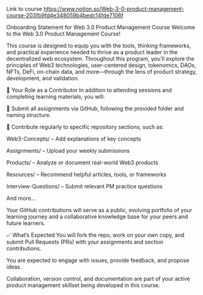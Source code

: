 Link to course
https://www.notion.so/Web-3-0-product-management-course-203fb9fd4e348059b4bedc14fde7106f

Onboarding Statement for Web 3.0 Product Management Course
Welcome to the Web 3.0 Product Management Course!

This course is designed to equip you with the tools, thinking frameworks, and practical experience needed to thrive as a product leader in the decentralized web ecosystem. Throughout this program, you'll explore the principles of Web3 technologies, user-centered design, tokenomics, DAOs, NFTs, DeFi, on-chain data, and more—through the lens of product strategy, development, and validation.

🧭 Your Role as a Contributor
In addition to attending sessions and completing learning materials, you will:

📌 Submit all assignments via GitHub, following the provided folder and naming structure.

📁 Contribute regularly to specific repository sections, such as:

Web3-Concepts/ – Add explanations of key concepts

Assignments/ – Upload your weekly submissions

Products/ – Analyze or document real-world Web3 products

Resources/ – Recommend helpful articles, tools, or frameworks

Interview-Questions/ – Submit relevant PM practice questions

And more...

Your GitHub contributions will serve as a public, evolving portfolio of your learning journey and a collaborative knowledge base for your peers and future learners.

✅ What’s Expected
You will fork the repo, work on your own copy, and submit Pull Requests (PRs) with your assignments and section contributions.

You are expected to engage with issues, provide feedback, and propose ideas.

Collaboration, version control, and documentation are part of your active product management skillset being developed in this course.


